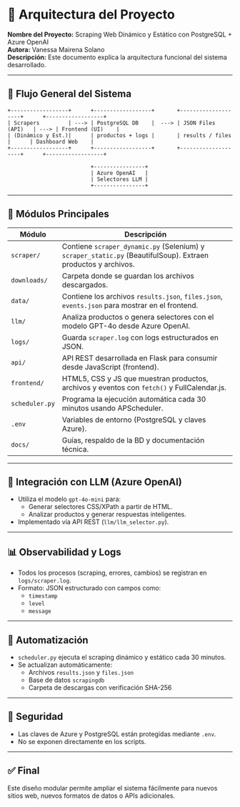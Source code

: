 # 📐 Arquitectura del Proyecto

**Nombre del Proyecto:** Scraping Web Dinámico y Estático con PostgreSQL + Azure OpenAI  
**Autora:** Vanessa Mairena Solano  
**Descripción:** Este documento explica la arquitectura funcional del sistema desarrollado.

---

## 🔄 Flujo General del Sistema

```
+------------------+      +------------------+       +--------------------+      +------------------+
| Scrapers         | ---> | PostgreSQL DB    |  ---> | JSON Files (API)   | ---> | Frontend (UI)    |
| (Dinámico y Est.)|      | productos + logs |       | results / files    |      | Dashboard Web    |
+------------------+      +------------------+       +--------------------+      +------------------+

                          +----------------+
                          | Azure OpenAI   |
                          | Selectores LLM |
                          +----------------+
```

---

## 🔧 Módulos Principales

| Módulo         | Descripción |
|----------------|-------------|
| `scraper/`     | Contiene `scraper_dynamic.py` (Selenium) y `scraper_static.py` (BeautifulSoup). Extraen productos y archivos. |
| `downloads/`   | Carpeta donde se guardan los archivos descargados. |
| `data/`        | Contiene los archivos `results.json`, `files.json`, `events.json` para mostrar en el frontend. |
| `llm/`         | Analiza productos o genera selectores con el modelo GPT-4o desde Azure OpenAI. |
| `logs/`        | Guarda `scraper.log` con logs estructurados en JSON. |
| `api/`         | API REST desarrollada en Flask para consumir desde JavaScript (frontend). |
| `frontend/`    | HTML5, CSS y JS que muestran productos, archivos y eventos con `fetch()` y FullCalendar.js. |
| `scheduler.py` | Programa la ejecución automática cada 30 minutos usando APScheduler. |
| `.env`         | Variables de entorno (PostgreSQL y claves Azure). |
| `docs/`        | Guías, respaldo de la BD y documentación técnica. |

---

## 🧠 Integración con LLM (Azure OpenAI)

- Utiliza el modelo `gpt-4o-mini` para:
  - Generar selectores CSS/XPath a partir de HTML.
  - Analizar productos y generar respuestas inteligentes.
- Implementado vía API REST (`llm/llm_selector.py`).

---

## 📊 Observabilidad y Logs

- Todos los procesos (scraping, errores, cambios) se registran en `logs/scraper.log`.
- Formato: JSON estructurado con campos como:
  - `timestamp`
  - `level`
  - `message`

---

## 🔁 Automatización

- `scheduler.py` ejecuta el scraping dinámico y estático cada 30 minutos.
- Se actualizan automáticamente:
  - Archivos `results.json` y `files.json`
  - Base de datos `scrapingdb`
  - Carpeta de descargas con verificación SHA-256

---

## 🔐 Seguridad

- Las claves de Azure y PostgreSQL están protegidas mediante `.env`.
- No se exponen directamente en los scripts.

---

## ✅ Final

Este diseño modular permite ampliar el sistema fácilmente para nuevos sitios web, nuevos formatos de datos o APIs adicionales.
